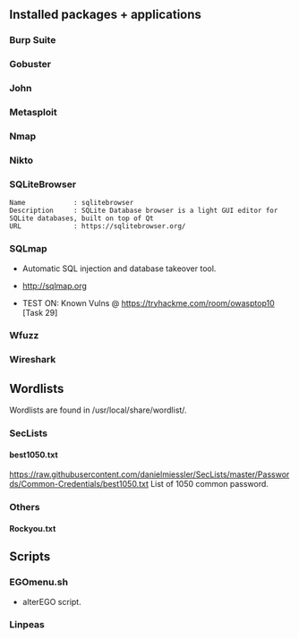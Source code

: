 ## Installed packages + applications

### Burp Suite

### Gobuster

### John

### Metasploit

### Nmap

### Nikto

### SQLiteBrowser

    Name            : sqlitebrowser
    Description     : SQLite Database browser is a light GUI editor for SQLite databases, built on top of Qt
    URL             : https://sqlitebrowser.org/

### SQLmap

  - Automatic SQL injection and database takeover tool.
  - http://sqlmap.org

  - TEST ON: Known Vulns @ https://tryhackme.com/room/owasptop10 [Task 29]

### Wfuzz

### Wireshark

## Wordlists
Wordlists are found in /usr/local/share/wordlist/.

### SecLists

#### best1050.txt
https://raw.githubusercontent.com/danielmiessler/SecLists/master/Passwords/Common-Credentials/best1050.txt
List of 1050 common password. 

### Others

#### Rockyou.txt

## Scripts

### EGOmenu.sh

  - alterEGO script.

### Linpeas
